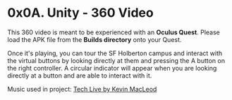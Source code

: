 # 0x0A. Unity - 360 Video

This 360 video is meant to be experienced with an **Oculus Quest**. Please load the APK file from the **Builds directory** onto your Quest.

Once it's playing, you can tour the SF Holberton campus and interact with the virtual buttons by looking directly at them and pressing the A button on the right controller. A circular indicator will appear when you are looking directly at a button and are able to interact with it.

Music used in project: [Tech Live by Kevin MacLeod](https://incompetech.filmmusic.io/song/4463-tech-live/)
